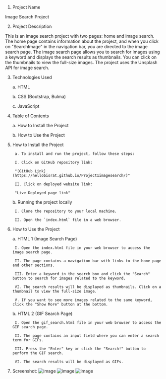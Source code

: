 1. Project Name

Image Search Project

2. Project Description

This is an image search project with two pages: home and image search. The home page contains information about the project, and when you click on "SearchImage" in the navigation bar, you are directed to the image search page. The image search page allows you to search for images using a keyword and displays the search results as thumbnails. You can click on the thumbnails to view the full-size images. The project uses the Unsplash API for image search.

3. Technologies Used

	a. HTML

	b. CSS (Bootstrap, Bulma)

	c. JavaScript

4. Table of Contents

	a. How to Install the Project
	
	b. How to Use the Project
	
5. How to Install the Project

		a. To install and run the project, follow these steps:

		I. Click on GitHub repository link:

		"[GitHub Link](https://hellobisrat.github.io/Project1imagesearch/)"        

		II. Click on deployed website link:

		"Live Deployed page link"

	b. Running the project locally

		I. Clone the repository to your local machine.
		
		II. Open the `index.html` file in a web browser.

6. How to Use the Project

	a. HTML 1 (Image Search Page)
	
		I. Open the index.html file in your web browser to access the image search page.
		
		II. The page contains a navigation bar with links to the home page and other sections.
		
		III. Enter a keyword in the search box and click the "Search" button to search for images related to the keyword.
		
		VI. The search results will be displayed as thumbnails. Click on a thumbnail to view the full-size image.
		
		V. If you want to see more images related to the same keyword, click the "Show More" button at the bottom.

	b. HTML 2 (GIF Search Page)
	
		I. Open the gif_search.html file in your web browser to access the GIF search page.
		
		II. The page contains an input field where you can enter a search term for GIFs.
		
		III. Press the "Enter" key or click the "Search!" button to perform the GIF search.
		
		VI. The search results will be displayed as GIFs.

7. Screenshot:
![image](https://github.com/Hellobisrat/Project1imagesearch/assets/33209109/cc5dbe74-d8c5-4a53-8739-c3088932de88)
![image](https://github.com/Hellobisrat/Project1imagesearch/assets/33209109/60375807-79e8-498c-8aa9-62bbc3e3d941)
![image](https://github.com/Hellobisrat/Project1imagesearch/assets/33209109/5a6f0a7d-5da9-4dd2-bfa4-fa4859f16709)



   
